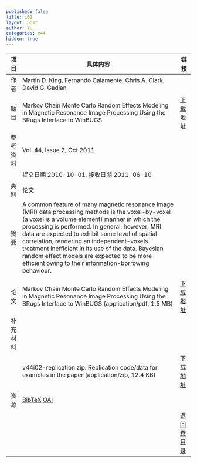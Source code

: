 ```yaml
---
published: false
title: i02
layout: post
author: Yu
categories: v44
hidden: true
---
```


| 项目 | 具体内容 | 链接 |
|---:|---|---|
| 作者 | Martin D. King, Fernando Calamente, Chris A. Clark, David G. Gadian| |
| 题目 |Markov Chain Monte Carlo Random Effects Modeling in Magnetic Resonance Image Processing Using the BRugs Interface to WinBUGS | [下载地址](http://www.jstatsoft.org/v44/i02/paper) |
| 参考资料 |Vol. 44, Issue 2, Oct 2011 | |
| | 提交日期 2010-10-01, 接收日期 2011-06-10| | 
| 类别 | 论文| |
| 摘要 | A common feature of many magnetic resonance image (MRI) data processing methods is the voxel-by-voxel (a voxel is a volume element) manner in which the processing is performed. In general, however, MRI data are expected to exhibit some level of spatial correlation, rendering an independent-voxels treatment inefficient in its use of the data. Bayesian random effect models are expected to be more efficient owing to their information-borrowing behaviour.
| |
| 论文 | Markov Chain Monte Carlo Random Effects Modeling in Magnetic Resonance Image Processing Using the BRugs Interface to WinBUGS  (application/pdf, 1.5 MB)| [下载地址](http://www.jstatsoft.org/v44/i02/paper) |
| 补充材料 | | |
| |v44i02-replication.zip: Replication code/data for examples in the paper  (application/zip, 12.4 KB)|  [下载地址](http://www.jstatsoft.org/v44/i02/supp/1) |
| 资源 | [BibTeX](http://www.jstatsoft.org/v44/i02/bibtex) [OAI](http://www.jstatsoft.org/oai?verb=GetRecord&identifier=oai.jstatsoft/v44/i02&prefix=oai_dc)| |
| |  | [返回卷目录]({{site.baseurl}}/volume/v44.html) |